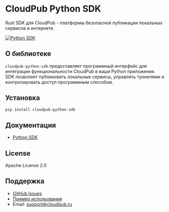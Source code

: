 # CloudPub Python SDK

Rust SDK для CloudPub - платформы безопасной публикации локальных сервисов в интернете.

[![Python SDK](https://img.shields.io/pypi/v/cloudpub-python-sdk)](https://pypi.org/project/cloudpub-python-sdk/)

## О библиотеке

`cloudpub-python-sdk` предоставляет программный интерфейс для интеграции функциональности CloudPub в ваши Python приложения. SDK позволяет публиковать локальные сервисы, управлять туннелями и контролировать доступ программным способом.

## Установка

```bash
pip install cloudpub-python-sdk
```

## Документация

- [Python SDK](https://cloudpub.ru/docs/python-sdk/index.html)

## License

Apache License 2.0

## Поддержка

- [GitHub Issues](https://github.com/ermak-dev/cloudpub/issues)
- [Пример испольования](https://github.com/ermak-dev/cloudpub/blob/master/sdk/python/example.py)
- Email: support@cloudpub.ru
